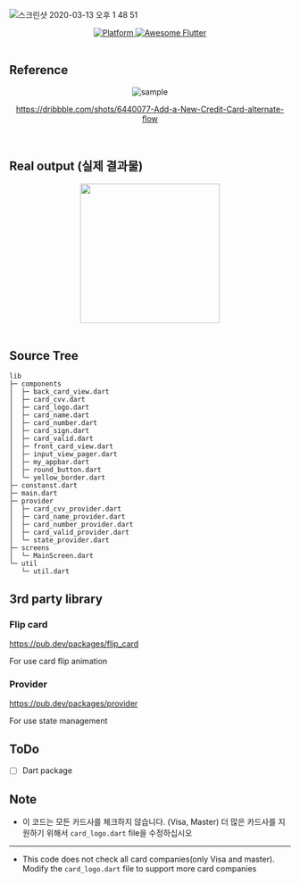 ![스크린샷 2020-03-13 오후 1 48 51](https://user-images.githubusercontent.com/35194820/76590756-8c4ed180-6531-11ea-89f5-382a9553541e.png)

<div align="center">
	<a href="https://flutter.io">
    <img src="https://img.shields.io/badge/Platform-Flutter-yellow.svg"
      alt="Platform" />
  </a>
<a href="https://github.com/Solido/awesome-flutter">
   <img alt="Awesome Flutter" src="https://img.shields.io/badge/Awesome-Flutter-blue.svg?longCache=true&style=flat-square" />
</a>
</div><br>

## Reference

<div align="center">


![sample](https://user-images.githubusercontent.com/35194820/75879920-a157a080-5e5f-11ea-9763-823ad8f1a4e5.gif)

https://dribbble.com/shots/6440077-Add-a-New-Credit-Card-alternate-flow

</div><br>

## Real output (실제 결과물)

<div align="center">


<img src="https://user-images.githubusercontent.com/35194820/76142013-d0168680-60ac-11ea-9007-0db57373f96f.gif" width="250" >

</div><br>

## Source Tree

```
lib
├─ components
│  ├─ back_card_view.dart
│  ├─ card_cvv.dart
│  ├─ card_logo.dart
│  ├─ card_name.dart
│  ├─ card_number.dart
│  ├─ card_sign.dart
│  ├─ card_valid.dart
│  ├─ front_card_view.dart
│  ├─ input_view_pager.dart
│  ├─ my_appbar.dart
│  ├─ round_button.dart
│  └─ yellow_border.dart
├─ constanst.dart
├─ main.dart
├─ provider
│  ├─ card_cvv_provider.dart
│  ├─ card_name_provider.dart
│  ├─ card_number_provider.dart
│  ├─ card_valid_provider.dart
│  └─ state_provider.dart
├─ screens
│  └─ MainScreen.dart
└─ util
   └─ util.dart

```

## 3rd party library

### Flip card 

https://pub.dev/packages/flip_card

For use card flip animation

### Provider

https://pub.dev/packages/provider

For use state management

## ToDo

- [ ] Dart package 


## Note

- 이 코드는 모든 카드사를 체크하지 않습니다. (Visa, Master) 더 많은 카드사를 지원하기 위해서 `card_logo.dart` file을 수정하십시오

-----------------------------------------

- This code does not check all card companies(only Visa and master). Modify the `card_logo.dart` file to support more card companies

